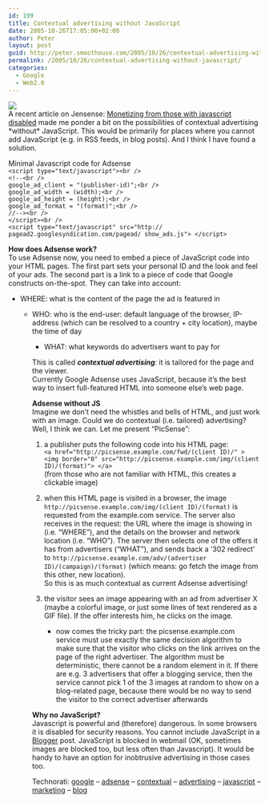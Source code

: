 ```yaml
---
id: 199
title: Contextual advertising without JavaScript
date: 2005-10-26T17:05:00+02:00
author: Peter
layout: post
guid: http://peter.smoothouse.com/2005/10/26/contextual-advertising-without-javascript/
permalink: /2005/10/26/contextual-advertising-without-javascript/
categories:
  - Google
  - Web2.0
---
```

![](http://static.flickr.com/28/56664340_62d0683c1f.jpg?v=0)  
A recent article on Jensense: [Monetizing from those with javascript disabled](http://www.jensense.com/archives/2005/10/monetizing_from.html) made me ponder a bit on the possibilities of contextual advertising \*without\* JavaScript. This would be primarily for places where you cannot add JavaScript (e.g. in RSS feeds, in blog posts). And I think I have found a solution.

<div>
  Minimal Javascript code for Adsense<br /> <code>&lt;script type="text/javascript"&gt;&lt;br />
&lt;!--&lt;br />
google_ad_client = "(publisher-id)";&lt;br />
google_ad_width = (width);&lt;br />
google_ad_height = (height);&lt;br />
google_ad_format = "(format)";&lt;br />
//--&gt;&lt;br />
&lt;/script&gt;&lt;br />
&lt;script type="text/javascript" src="http:// pagead2.googlesyndication.com/pagead/ show_ads.js"&gt; &lt;/script&gt;</code>
</div>

**How does Adsense work?**  
To use Adsense now, you need to embed a piece of JavaScript code into your HTML pages. The first part sets your personal ID and the look and feel of your ads. The second part is a link to a piece of code that Google constructs on-the-spot. They can take into account:

  * WHERE: what is the content of the page the ad is featured in</p> 
      * WHO: who is the end-user: default language of the browser, IP-address (which can be resolved to a country + city location), maybe the time of day 
          * WHAT: what keywords do advertisers want to pay for</ul> 
            This is called _**contextual advertising**_: it is tailored for the page and the viewer.  
            Currently Google Adsense uses JavaScript, because it&#8217;s the best way to insert full-featured HTML into someone else&#8217;s web page.
            
            **Adsense without JS**  
            Imagine we don&#8217;t need the whistles and bells of HTML, and just work with an image. Could we do contextual (i.e. tailored) advertising? Well, I think we can. Let me present &#8220;PicSense&#8221;:
            
              1. a publisher puts the following code into his HTML page:  
                `<a href="http://picsense.example.com/fwd/(client ID)/" > <img border="0" src="http://picsense.example.com/img/(client ID)/(format)"> </a>`  
                (from those who are not familiar with HTML, this creates a clickable image)
              2. when this HTML page is visited in a browser, the image `http://picsense.example.com/img/(client ID)/(format)` is requested from the example.com service.
            The server also receives in the request: the URL where the image is showing in (i.e. &#8220;WHERE&#8221;), and the details on the browser and network location (i.e. &#8220;WHO&#8221;). The server then selects one of the offers it has from advertisers (&#8220;WHAT&#8221;), and sends back a &#8216;302 redirect&#8217; to `http://picsense.example.com/adv/(advertiser ID)/(campaign)/(format)` (which means: go fetch the image from this other, new location).  
            So this is as much contextual as current Adsense advertising!
            
              3. the visitor sees an image appearing with an ad from advertiser X (maybe a colorful image, or just some lines of text rendered as a GIF file). If the offer interests him, he clicks on the image. 
                  * now comes the tricky part: the picsense.example.com service must use exactly the same decision algorithm to make sure that the visitor who clicks on the link arrives on the page of the right advertiser. The algorithm must be deterministic, there cannot be a random element in it. If there are e.g. 3 advertisers that offer a blogging service, then the service cannot pick 1 of the 3 images at random to show on a blog-related page, because there would be no way to send the visitor to the correct advertiser afterwards</ol> 
                    **Why no JavaScript?**  
                    Javascript is powerful and (therefore) dangerous. In some browsers it is disabled for security reasons. You cannot include JavaScript in a [Blogger](http://www.blogger.com) post. JavaScript is blocked in webmail (OK, sometimes images are blocked too, but less often than Javascript). It would be handy to have an option for inobtrusive advertising in those cases too.
                    
                    Technorati: <a href="http://technorati.com/tag/google" rel="tag">google</a> &#8211; <a href="http://technorati.com/tag/adsense" rel="tag">adsense</a> &#8211; <a href="http://technorati.com/tag/contextual" rel="tag">contextual</a> &#8211; <a href="http://technorati.com/tag/advertising" rel="tag">advertising</a> &#8211; <a href="http://technorati.com/tag/javascript" rel="tag">javascript</a> &#8211; <a href="http://technorati.com/tag/marketing" rel="tag">marketing</a> &#8211; <a href="http://technorati.com/tag/blog" rel="tag">blog</a>